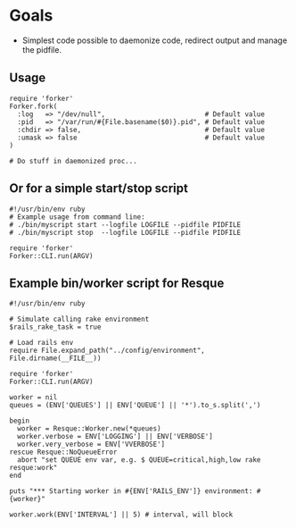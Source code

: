 # Goals

* Simplest code possible to daemonize code, redirect output and manage the
  pidfile.

## Usage

    require 'forker'
    Forker.fork(
      :log   => "/dev/null",                         # Default value
      :pid   => "/var/run/#{File.basename($0)}.pid", # Default value
      :chdir => false,                               # Default value
      :umask => false                                # Default value
    )

    # Do stuff in daemonized proc...

## Or for a simple start/stop script

    #!/usr/bin/env ruby
    # Example usage from command line:
    # ./bin/myscript start --logfile LOGFILE --pidfile PIDFILE
    # ./bin/myscript stop  --logfile LOGFILE --pidfile PIDFILE

    require 'forker'
    Forker::CLI.run(ARGV)

## Example bin/worker script for Resque

    #!/usr/bin/env ruby

    # Simulate calling rake environment
    $rails_rake_task = true

    # Load rails env
    require File.expand_path("../config/environment", File.dirname(__FILE__))

    require 'forker'
    Forker::CLI.run(ARGV)

    worker = nil
    queues = (ENV['QUEUES'] || ENV['QUEUE'] || '*').to_s.split(',')

    begin
      worker = Resque::Worker.new(*queues)
      worker.verbose = ENV['LOGGING'] || ENV['VERBOSE']
      worker.very_verbose = ENV['VVERBOSE']
    rescue Resque::NoQueueError
      abort "set QUEUE env var, e.g. $ QUEUE=critical,high,low rake resque:work"
    end

    puts "*** Starting worker in #{ENV['RAILS_ENV']} environment: #{worker}"

    worker.work(ENV['INTERVAL'] || 5) # interval, will block
